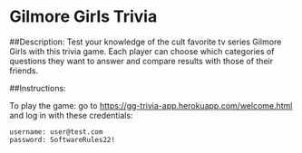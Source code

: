 # Gilmore Girls Trivia

##Description:
Test your knowledge of the cult favorite tv series Gilmore Girls with this trivia game. Each player can choose which categories of questions they want to answer and compare results with those of their friends.

##Instructions:

To play the game: go to https://gg-trivia-app.herokuapp.com/welcome.html and log in with these credentials:
    
    username: user@test.com
    password: SoftwareRules22!
